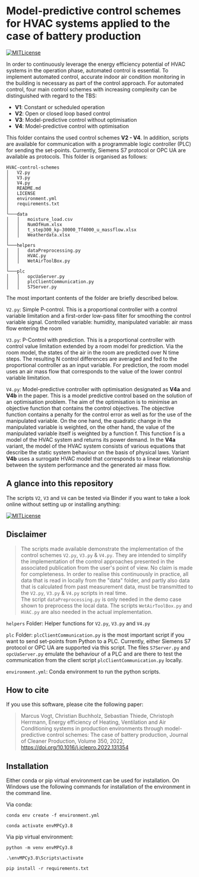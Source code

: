 # Model-predictive control schemes for HVAC systems applied to the case of battery production

<a href="http://doge.mit-license.org" target="_blank" rel="noopener noreferrer">
    <img alt="MITLicense" src="http://img.shields.io/:license-mit-blue.svg">
</a>

In order to continuously leverage the energy efficiency potential of HVAC systems in the operation phase, automated control is essential.
To implement automated control, accurate indoor air condition monitoring in the building is necessary as part of the control approach.
For automated control, four main control schemes with increasing complexity can be distinguished with regard to the TBS:

- **V1**: Constant or scheduled operation
- **V2**: Open or closed loop based control
- **V3**: Model-predictive control without optimisation
- **V4**: Model-predictive control with optimisation

This folder contains the used control schemes **V2 - V4**.
In addition, scripts are available for communication with a programmable logic controller (PLC) for sending the set-points.
Currently, Siemens S7 protocol or OPC UA are available as protocols.
This folder is organised as follows:

```
HVAC-control-schemes
│   V2.py
│   V3.py
│   V4.py
│   README.md
│   LICENSE
│   environment.yml
│   requirements.txt
│
└───data
│   │   moisture_load.csv
│   │   NumOfHum.xlsx
│   │   t_step300_kp-30000_Tf4000_u_massflow.xlsx
│   │   Weatherdata.xlsx
│
└───helpers
│   │   dataPreprocessing.py
│   │   HVAC.py
│   │   WetAirToolBox.py
│
└───plc
│   │   opcUaServer.py
│   │   plcClientCommunication.py
│   │   S7Server.py
```

The most important contents of the folder are briefly described below.

`V2.py`: Simple P-control. This is a proportional controller with a control variable limitation and a first-order low-pass filter for smoothing the control variable signal. Controlled variable: humidity, manipulated variable: air mass flow entering the room

`V3.py`: P-Control with prediction. This is a proportional controller with control value limitation extended by a room model for prediction. Via the room model, the states of the air in the room are predicted over N time steps. The resulting N control differences are averaged and fed to the proportional controller as an input variable. For prediction, the room model uses an air mass flow that corresponds to the value of the lower control variable limitation.

`V4.py`: Model-predictive controller with optimisation designated as **V4a** and **V4b** in the paper. This is a model predictive control based on the solution of an optimisation problem. The aim of the optimisation is to minimise an objective function that contains the control objectives. The objective function contains a penalty for the control error as well as for the use of the manipulated variable. On the one hand, the quadratic change in the manipulated variable is weighted, on the other hand, the value of the manipulated variable itself is weighted by a function f. This function f is a model of the HVAC system and returns its power demand. In the **V4a** variant, the model of the HVAC system consists of various equations that describe the static system behaviour on the basis of physical laws. Variant **V4b** uses a surrogate HVAC model that corresponds to a linear relationship between the system performance and the generated air mass flow.

## A glance into this repository
The scripts `V2`, `V3` and `V4` can be tested via Binder 
if you want to take a look online without setting up or installing anything:

<a href="https://mybinder.org/v2/gh/HVAC-in-industry/HVAC-control-schemes.git/HEAD" target="_blank" rel="noopener noreferrer">
    <img alt="MITLicense" src="https://mybinder.org/badge_logo.svg">
</a>

## Disclaimer

> The scripts made available demonstrate the implementation of the control schemes `V2.py`, `V3.py` & `V4.py`.
> They are intended to simplify the implementation of the control approaches presented in the associated publication from the user's point of view.
> No claim is made for completeness.
> In order to realise this continuously in practice, all data that is read in locally from the "data" folder, and partly
> also data that is calculated from past measurement data, must be transmitted to the `V2.py`, `V3.py` & `V4.py` scripts in real time.  
> The script `dataPreprocessing.py` is only needed in the demo case shown to preprocess the local data.
> The scripts `WetAirToolBox.py` and `HVAC.py` are also needed in the actual implementation.

`helpers` Folder: Helper functions for `V2.py`, `V3.py` and `V4.py`

`plc` Folder: `plcClientCommunication.py` is the most important script if you want to send set-points from Python to a PLC.
Currently, either Siemens S7 protocol or OPC UA are supported via this script. The files `S7Server.py` and `opcUaServer.py` emulate the behaviour of a PLC and are there
to test the communication from the client script `plcClientCommunication.py` locally.

`environment.yml`: Conda environment to run the python scripts.

## How to cite

If you use this software, please cite the following paper:

> Marcus Vogt, Christian Buchholz, Sebastian Thiede, Christoph Herrmann,
> Energy efficiency of Heating, Ventilation and Air Conditioning systems in production environments through model-predictive control schemes: The case of battery production,
> Journal of Cleaner Production,
> Volume 350,
> 2022,
> https://doi.org/10.1016/j.jclepro.2022.131354

## Installation
Either conda or pip virtual environment can be used for installation. 
On Windows use the following commands for installation of the environment in the command line.

Via conda:
```
conda env create -f environment.yml
```
```
conda activate envMPCy3.8
```

Via pip virtual environment:
```
python -m venv envMPCy3.8
```
```
.\envMPCy3.8\Scripts\activate
```
```
pip install -r requirements.txt
```